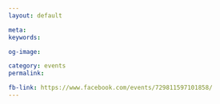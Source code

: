 ```yaml
---
layout: default

meta: 
keywords: 

og-image: 

category: events
permalink: 

fb-link: https://www.facebook.com/events/729811597101858/
---
```

